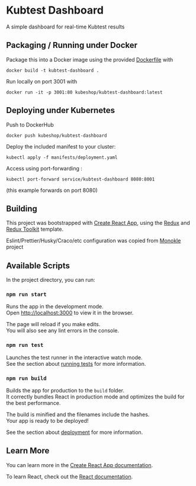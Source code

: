 # Kubtest Dashboard 

A simple dashboard for real-time Kubtest results

## Packaging / Running under Docker

Package this into a Docker image using the provided [Dockerfile](Dockerfile) with

```
docker build -t kubtest-dashboard .    
```

Run locally on port 3001 with

```
docker run -it -p 3001:80 kubeshop/kubtest-dashboard:latest      
```

## Deploying under Kubernetes

Push to DockerHub

```
docker push kubeshop/kubtest-dashboard    
```

Deploy the included manifest to your cluster:

```
kubectl apply -f manifests/deployment.yaml
```

Access using port-forwarding :

```
kubectl port-forward service/kubtest-dashboard 8080:8001
```

(this example forwards on port 8080)

## Building

This project was bootstrapped with [Create React App](https://github.com/facebook/create-react-app), using the [Redux](https://redux.js.org/) and [Redux Toolkit](https://redux-toolkit.js.org/) template.

Eslint/Prettier/Husky/Craco/etc configuration was copied from [Monokle](https://github.com/kubeshop/monokle) project 

## Available Scripts

In the project directory, you can run:

### `npm run start`

Runs the app in the development mode.<br />
Open [http://localhost:3000](http://localhost:3000) to view it in the browser.

The page will reload if you make edits.<br />
You will also see any lint errors in the console.

### `npm run test`

Launches the test runner in the interactive watch mode.<br />
See the section about [running tests](https://facebook.github.io/create-react-app/docs/running-tests) for more information.

### `npm run build`

Builds the app for production to the `build` folder.<br />
It correctly bundles React in production mode and optimizes the build for the best performance.

The build is minified and the filenames include the hashes.<br />
Your app is ready to be deployed!

See the section about [deployment](https://facebook.github.io/create-react-app/docs/deployment) for more information.

## Learn More

You can learn more in the [Create React App documentation](https://facebook.github.io/create-react-app/docs/getting-started).

To learn React, check out the [React documentation](https://reactjs.org/).
